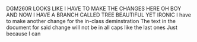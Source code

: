 DGM260R
LOOKS LIKE I HAVE TO MAKE THE CHANGES HERE
OH BOY
AND NOW I HAVE A BRANCH CALLED TREE
BEAUTIFUL
YET IRONIC
I have to make another change for the in-class deminstration
The text in the document for said change will not be in all caps like the last ones
Just because
I can